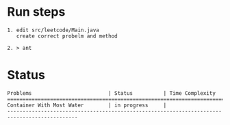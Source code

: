 Run steps
=========
    1. edit src/leetcode/Main.java
       create correct probelm and method

    2. > ant

Status
======

    Problems                         | Status          | Time Complexity 
    =============================================================================================
    Container With Most Water        | in progress     |
    ---------------------------------------------------------------------------------------------
